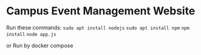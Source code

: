 # Campus Event Management Website

Run these commands:
`sudo apt install nodejs`
`sudo apt install npm`
`npm install`
`node app.js`

or Run by docker compose

